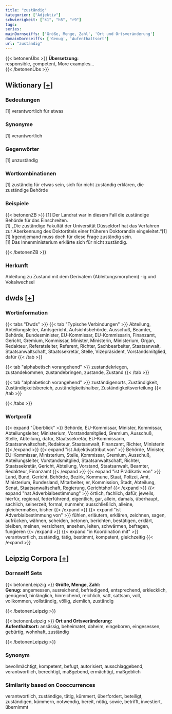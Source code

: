 ```yaml
---
title: "zuständig"
kategorien: ["Adjektiv"]
schwierigkeit: ["k1", "h5", "r9"]
tags:
series:
mainDornseiffs: ['Größe, Menge, Zahl', 'Ort und Ortsveränderung']
domainDornseiffs: ['Genug', 'Aufenthaltsort']
url: "zuständig"
---
```


{{< betonenÜbs >}}
**Übersetzung:**  
responsible, competent, More examples...  
{{< /betonenÜbs >}}

## Wiktionary [[+](https://de.wiktionary.org/wiki/zuständig)]

### Bedeutungen
[1] verantwortlich für etwas  

### Synonyme
[1] verantwortlich  

### Gegenwörter
[1] unzuständig  

### Wortkombinationen
[1] zuständig für etwas sein, sich für nicht zuständig erklären, die zuständige Behörde  

### Beispiele
{{< betonenZB >}}
[1] Der Landrat war in diesem Fall die zuständige Behörde für das Einschreiten.  
[1] „Die zuständige Fakultät der Universität Düsseldorf hat das Verfahren zur Aberkennung des Doktortitels einer früheren Doktorandin eingeleitet.“[1]  
[1] Irgendjemand muss doch für diese Frage zuständig sein.  
[1] Das Innenministerium erklärte sich für nicht zuständig.  

{{< /betonenZB >}}
### Herkunft
Ableitung zu Zustand mit dem Derivatem (Ableitungsmorphem) -ig und Vokalwechsel  



## dwds [[+](https://www.dwds.de/wb/zuständig)]

### Wortinformation
{{< tabs "Dwds" >}}
{{< tab "Typische Verbindungen" >}}
Abteilung, Abteilungsleiter, Amtsgericht, Aufsichtsbehörde, Ausschuß, Beamter, Behörde, Bundesminister, EU-Kommissar, EU-Kommissarin, Finanzamt, Gericht, Gremium, Kommissar, Minister, Ministerin, Ministerium, Organ, Redakteur, Referatsleiter, Referent, Richter, Sachbearbeiter, Staatsanwalt, Staatsanwaltschaft, Staatssekretär, Stelle, Vizepräsident, Vorstandsmitglied, dafür
{{< /tab >}}

{{< tab "alphabetisch vorangehend" >}}
zustandekriegen, zustandekommen, zustandebringen, zustande, Zustand
{{< /tab >}}

{{< tab "alphabetisch vorangehend" >}}
zuständigenorts, Zuständigkeit, Zuständigkeitsbereich, zuständigkeitshalber, Zuständigkeitsverteilung
{{< /tab >}}

{{< /tabs >}}

### Wortprofil
{{< expand "Überblick" >}} Behörde, EU-Kommissar, Minister, Kommissar, Abteilungsleiter, Ministerium, Vorstandsmitglied, Gremium, Ausschuß, Stelle, Abteilung, dafür, Staatssekretär, EU-Kommissarin, Staatsanwaltschaft, Redakteur, Staatsanwalt, Finanzamt, Richter, Ministerin {{< /expand >}}
{{< expand "ist Adjektivattribut von" >}} Behörde, Minister, EU-Kommissar, Ministerium, Stelle, Kommissar, Gremium, Ausschuß, Abteilungsleiter, Vorstandsmitglied, Staatsanwaltschaft, Richter, Staatssekretär, Gericht, Abteilung, Vorstand, Staatsanwalt, Beamter, Redakteur, Finanzamt {{< /expand >}}
{{< expand "ist Prädikativ von" >}} Land, Bund, Gericht, Behörde, Bezirk, Kommune, Staat, Polizei, Amt, Ministerium, Bundesland, Mitarbeiter, er, Kommission, Stadt, Abteilung, Senat, Staatsanwaltschaft, Regierung, Gerichtshof {{< /expand >}}
{{< expand "hat Adverbialbestimmung" >}} örtlich, fachlich, dafür, jeweils, hierfür, regional, federführend, eigentlich, gar, allein, damals, überhaupt, sachlich, seinerzeit, formal, nunmehr, ausschließlich, alleine, gleichermaßen, bisher {{< /expand >}}
{{< expand "ist Adverbialbestimmung von" >}} fühlen, erläutern, erklären, zeichnen, sagen, aufrücken, wähnen, scheiden, betonen, berichten, bestätigen, erklärt, bleiben, meinen, versichern, ansehen, leiten, schwärmen, befragen, fungieren {{< /expand >}}
{{< expand "in Koordination mit" >}} verantwortlich, zuständig, tätig, bestimmt, kompetent, gleichzeitig {{< /expand >}}

## Leipzig Corpora [[+](https://corpora.uni-leipzig.de/en/res?word=zuständig&corpusId=deu_newscrawl-public_2018)]

### Dornseiff Sets
{{< betonenLeipzig >}}
**Größe, Menge, Zahl:**  
**Genug:** angemessen, ausreichend, befriedigend, entsprechend, erklecklich, genügend, hinlänglich, hinreichend, reichlich, satt, sattsam, voll, vollkommen, vollständig, völlig, ziemlich, zuständig  

{{< /betonenLeipzig >}}


{{< betonenLeipzig >}}
**Ort und Ortsveränderung:**  
**Aufenthaltsort:** ansässig, beheimatet, daheim, eingeboren, eingesessen, gebürtig, wohnhaft, zuständig  

{{< /betonenLeipzig >}}

### Synonym
bevollmächtigt, kompetent, befugt, autorisiert, ausschlaggebend, verantwortlich, berechtigt, maßgebend, ermächtigt, maßgeblich


### Similarity based on Cooccurrences
verantwortlich, zuständige, tätig, kümmert, überfordert, beteiligt, zuständigen, kümmern, notwendig, bereit, nötig, sowie, betrifft, investiert, übernimmt

